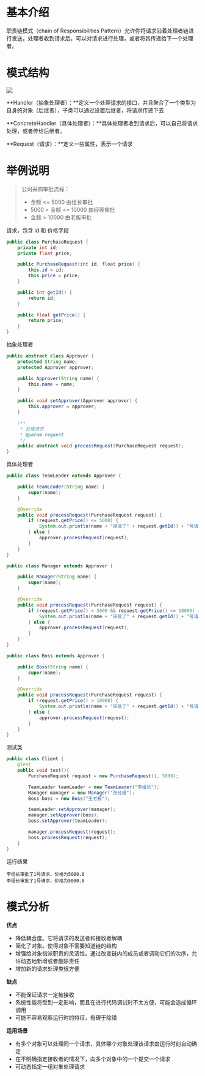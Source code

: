 # 基本介绍

职责链模式（chain of Responsibilities Pattern）允许你将请求沿着处理者链进行发送，处理者收到请求后，可以对请求进行处理，或者将其传递给下一个处理者。

# 模式结构

![](https://gitee.com/songjilong/FigureBed/raw/master/img/20200519145507.png)

**Handler（抽象处理者）：**定义一个处理请求的接口，并且聚合了一个类型为自身的对象（后继者），子类可以通过设置后继者，将请求传递下去

**ConcreteHandler（具体处理者）：**具体处理者收到请求后，可以自己将请求处理，或者传给后继者。

**Request（请求）：**定义一些属性，表示一个请求

# 举例说明

> 公司采购审批流程：
>
> - 金额 <= 5000 由组长审批
> - 5000 < 金额  <= 10000 由经理审批
> - 金额 > 10000 由老板审批

请求，包含 id 和 价格字段

```java
public class PurchaseRequest {
    private int id;
    private float price;

    public PurchaseRequest(int id, float price) {
        this.id = id;
        this.price = price;
    }

    public int getId() {
        return id;
    }

    public float getPrice() {
        return price;
    }
}
```

抽象处理者

```java
public abstract class Approver {
    protected String name;
    protected Approver approver;

    public Approver(String name) {
        this.name = name;
    }

    public void setApprover(Approver approver) {
        this.approver = approver;
    }

    /**
     * 处理请求
     * @param request
     */
    public abstract void processRequest(PurchaseRequest request);
}
```

具体处理者

```java
public class TeamLeader extends Approver {

    public TeamLeader(String name) {
        super(name);
    }

    @Override
    public void processRequest(PurchaseRequest request) {
        if (request.getPrice() <= 5000) {
            System.out.println(name + "审批了" + request.getId() + "号请求，价格为" + request.getPrice());
        } else {
            approver.processRequest(request);
        }
    }
}
```

```java
public class Manager extends Approver {

    public Manager(String name) {
        super(name);
    }

    @Override
    public void processRequest(PurchaseRequest request) {
        if (request.getPrice() > 5000 && request.getPrice() <= 10000) {
            System.out.println(name + "审批了" + request.getId() + "号请求，价格为" + request.getPrice());
        } else {
            approver.processRequest(request);
        }
    }
}
```

```java
public class Boss extends Approver {

    public Boss(String name) {
        super(name);
    }

    @Override
    public void processRequest(PurchaseRequest request) {
        if (request.getPrice() > 10000) {
            System.out.println(name + "审批了" + request.getId() + "号请求，价格为" + request.getPrice());
        } else {
            approver.processRequest(request);
        }
    }
}
```

测试类

```java
public class Client {
    @Test
    public void test(){
        PurchaseRequest request = new PurchaseRequest(1, 5000);

        TeamLeader teamLeader = new TeamLeader("李组长");
        Manager manager = new Manager("张经理");
        Boss boss = new Boss("王老板");

        teamLeader.setApprover(manager);
        manager.setApprover(boss);
        boss.setApprover(teamLeader);

        manager.processRequest(request);
        boss.processRequest(request);
    }
}
```

运行结果

```
李组长审批了1号请求，价格为5000.0
李组长审批了1号请求，价格为5000.0
```

# 模式分析

**优点**

- 降低耦合度。它将请求的发送者和接收者解耦
- 简化了对象。使得对象不需要知道链的结构
- 增强给对象指派职责的灵活性。通过改变链内的成员或者调动它们的次序，允许动态地新增或者删除责任
- 增加新的请求处理类很方便

**缺点**

- 不能保证请求一定被接收
- 系统性能将受到一定影响，而且在进行代码调试时不太方便，可能会造成循环调用
- 可能不容易观察运行时的特征，有碍于除错

**适用场景**

- 有多个对象可以处理同一个请求，具体哪个对象处理该请求由运行时刻自动确定
- 在不明确指定接收者的情况下，向多个对象中的一个提交一个请求
- 可动态指定一组对象处理请求